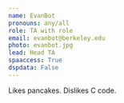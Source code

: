 ```yaml
---
name: EvanBot
pronouns: any/all
role: TA with role
email: evanbot@berkeley.edu
photo: evanbot.jpg
lead: Head TA
spaaccess: True
dspdata: False
---
```


Likes pancakes. Dislikes C code.